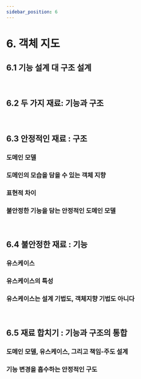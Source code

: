 ```yaml
---
sidebar_position: 6
---
```


# 6. 객체 지도

## 6.1 기능 설계 대 구조 설계

<br/>

## 6.2 두 가지 재료: 기능과 구조

<br/>

## 6.3 안정적인 재료 : 구조

### 도메인 모델

### 도메인의 모습을 담을 수 있는 객체 지향

### 표현적 차이

### 불안정한 기능을 담는 안정적인 도메인 모델

<br/>

## 6.4 불안정한 재료 : 기능

### 유스케이스

### 유스케이스의 특성

### 유스케이스는 설계 기법도, 객체지향 기법도 아니다

<br/>

## 6.5 재료 합치기 : 기능과 구조의 통합

### 도메인 모델, 유스케이스, 그리고 책임-주도 설계

### 기능 변경을 흡수하는 안정적인 구도
